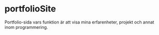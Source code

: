 # portfolioSite
Portfolio-sida vars funktion är att visa mina erfarenheter, projekt och annat inom programmering.
